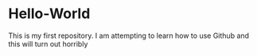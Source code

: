 # Hello-World
This is my first repository.
I am attempting to learn how to use Github and this will turn out horribly
